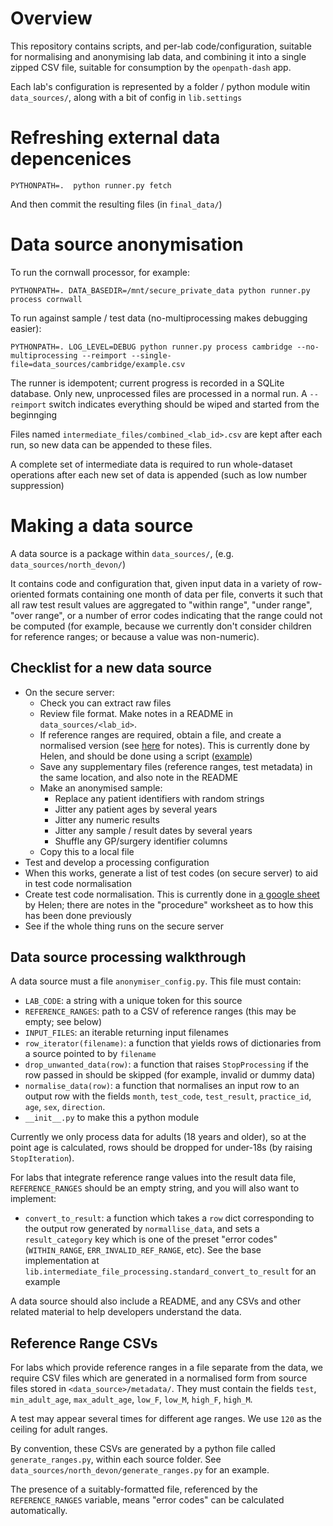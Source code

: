 # Overview

This repository contains scripts, and per-lab code/configuration,
suitable for normalising and anonymising lab data, and combining it
into a single zipped CSV file, suitable for consumption by the
`openpath-dash` app.

Each lab's configuration is represented by a folder / python module
witin `data_sources/`, along with a bit of config in `lib.settings`

# Refreshing external data depencenices

    PYTHONPATH=.  python runner.py fetch

And then commit the resulting files (in `final_data/`)


# Data source anonymisation

To run the cornwall processor, for example:

    PYTHONPATH=. DATA_BASEDIR=/mnt/secure_private_data python runner.py process cornwall

To run against sample / test data (no-multiprocessing makes debugging easier):

    PYTHONPATH=. LOG_LEVEL=DEBUG python runner.py process cambridge --no-multiprocessing --reimport --single-file=data_sources/cambridge/example.csv

The runner is idempotent; current progress is recorded in a SQLite
database. Only new, unprocessed files are processed in a normal run. A
`--reimport` switch indicates everything should be wiped and started
from the beginnging

Files named `intermediate_files/combined_<lab_id>.csv` are kept after
each run, so new data can be appended to these files.

A complete set of intermediate data is required to run whole-dataset
operations after each new set of data is appended (such as low number
suppression)


# Making a data source


A data source is a package within `data_sources/`,
(e.g. `data_sources/north_devon/`)

It contains code and configuration that, given input data in a variety
of row-oriented formats containing one month of data per file,
converts it such that all raw test result values are aggregated to
"within range", "under range", "over range", or a number of error
codes indicating that the range could not be computed (for example,
because we currently don't consider children for reference ranges; or
because a value was non-numeric).


## Checklist for a new data source

* On the secure server:
  * Check you can extract raw files
  * Review file format. Make notes in a README in `data_sources/<lab_id>`.
  * If reference ranges are required, obtain a file, and create a normalised version (see [here](https://github.com/ebmdatalab/openpath-pipeline/blob/0d378e18b6581ecb1e588cb50d129487de927623/lib/intermediate_file_processing.py#L64-L74) for notes). This is currently done by Helen, and should be done using a script ([example](https://github.com/ebmdatalab/openpath-pipeline/blob/0d378e18b6581ecb1e588cb50d129487de927623/data_sources/cornwall/generate_ranges.py))
  * Save any supplementary files (reference ranges, test metadata) in the same location, and also note in the README
  * Make an anonymised sample:
    * Replace any patient identifiers with random strings
    * Jitter any patient ages by several years
    * Jitter any numeric results
    * Jitter any sample / result dates by several years
    * Shuffle any GP/surgery identifier columns
  * Copy this to a local file
* Test and develop a processing configuration
* When this works, generate a list of test codes (on secure server) to aid in test code normalisation
* Create test code normalisation. This is currently done in [a google sheet](https://drive.google.com/drive/u/1/folders/1IptCY7S_32fGnxWQQJaN2p51b1phaeK1) by Helen; there are notes in the "procedure" worksheet as to how this has been done previously
* See if the whole thing runs on the secure server

## Data source processing walkthrough

A data source must a file `anonymiser_config.py`.  This file must contain:

* `LAB_CODE`: a string with a unique token for this source
* `REFERENCE_RANGES`: path to a CSV of reference ranges (this may be empty; see below)
* `INPUT_FILES`: an iterable returning input filenames
* `row_iterator(filename)`: a function that yields rows of dictionaries from a source pointed to by `filename`
* `drop_unwanted_data(row)`: a function that raises `StopProcessing` if the row passed in should be skipped (for example, invalid or dummy data)
* `normalise_data(row)`: a function that normalises an input row to an output row with the fields `month`, `test_code`, `test_result`, `practice_id`, `age`, `sex`, `direction`.
* `__init__.py` to make this a python module

Currently we only process data for adults (18 years and older), so at
the point age is calculated, rows should be dropped for under-18s (by
raising `StopIteration`).

For labs that integrate reference range values into the result data
file, `REFERENCE_RANGES` should be an empty string, and you will also
want to implement:

* `convert_to_result`: a function which takes a `row` dict
  corresponding to the output row generated by `normallise_data`, and
  sets a `result_category` key which is one of the preset "error
  codes" (`WITHIN_RANGE`, `ERR_INVALID_REF_RANGE`, etc). See the base
  implementation at
  `lib.intermediate_file_processing.standard_convert_to_result` for an
  example

A data source should also include a README, and any CSVs and other
related material to help developers understand the data.

## Reference Range CSVs

For labs which provide reference ranges in a file separate from the
data, we require CSV files which are generated in a normalised form
from source files stored in `<data_source>/metadata/`.  They must
contain the fields `test`, `min_adult_age`, `max_adult_age`, `low_F`,
`low_M`, `high_F`, `high_M`.

A test may appear several times for different age ranges. We use `120`
as the ceiling for adult ranges.

By convention, these CSVs are generated by a python file called
`generate_ranges.py`, within each source folder.  See
`data_sources/north_devon/generate_ranges.py` for an example.

The presence of a suitably-formatted file, referenced by the
`REFERENCE_RANGES` variable, means "error codes" can be calculated
automatically.
